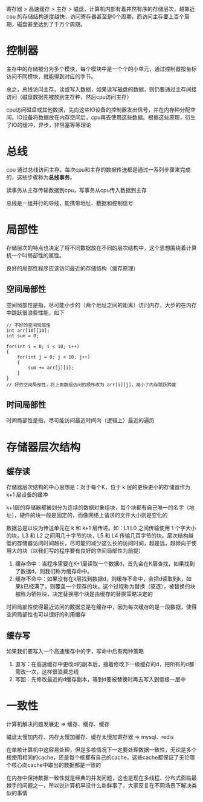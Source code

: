 寄存器 > 高速缓存 > 主存 > 磁盘，计算机内部有着井然有序的存储层次，越靠近 cpu 的存储结构速度越快，访问寄存器甚至是0个周期，而访问主存要上百个周期，磁盘甚至达到了千万个周期。

# 控制器
主存中的存储被分为多个模块，每个模块中是一个个的小单元，通过控制器按坐标访问不同模块，就能得到对应的字节。

总之，总线访问主存，读或写入数据，如果读写磁盘的数据，则仍要通过主存间接访问（磁盘数据先被放到主存种，然后cpu访问主存）

cpu访问磁盘或其他数据，先向这些IO设备的控制器发出信号，并在内存种分配空间，IO设备将数据放在内存空间后，cpu再去使用这些数据。根据这些原理，衍生了IO的缓冲，异步，非阻塞等等理论

# 总线
cpu 通过总线访问主存，每次cpu和主存的数据传送都是通过一系列步骤来完成的，这些步骤称为**总线事务**。

读事务从主存传输数据到cpu，写事务从cpu传入数据到主存

总线是一组并行的导线，能携带地址、数据和控制信号

# 局部性
存储层次的特点也决定了将不同数据放在不同的层次结构中，这个思想围绕着计算机一个叫局部性的属性。

良好的局部性程序应该访问最近的存储结构（缓存原理）

## 空间局部性
空间局部性是指，尽可能小步的（两个地址之间的距离）访问内存，大步的在内存中跳跃很浪费性能，如下
```
// 不好的空间局部性
int arr[10][10];
int sum = 0;

for(int i = 0; i < 10; i++)
{
    for(int j = 0; j < 10; j++)
    {
        sum += arr[j][i];
    }
}
// 好的空间局部性，将上面数组访问的顺序改为 arr[i][j]，减小了内存跳跃跨度
```
## 时间局部性
时间局部性是指，尽可能访问最近时间内（逻辑上）最近的遍历

# 存储器层次结构

## 缓存读
存储器层次结构的中心思想是：对于每个K，位于 k 层的更快更小的存储器作为 k+1 层设备的缓冲

k+1层的存储器都被划分为连续的数据对象组块，每个块都有自己唯一的名字（地址），硬件的块一般是固定的，而像网络上请求的文件大小则是变化的

数据总是以块为传送单元在 k 和 k+1 层传递。如：L1 L0 之间传输使用 1 个字大小的块，L3 和 L2 之间用几十字节的块，L5 和 L4 传输几百字节的块。层次结构越低的存储器访问时间越长，尽可能的减少这么长的访问时间，越是远，越倾向于使用大的块（以我们写的程序要有良好的空间局部性为前提）

1. 缓存命中：当程序需要在K+1层读取一个数据d，首先会在K层查找，如果找到了数据d，则我们称为缓存命中。
2. 缓存不命中：如果没有在k层找到数据d，则缓存不命中，会把d读取到k，如果k已经满了，则覆盖一个现存的块。这个过程称为替换（驱逐），被替换的块被称为牺牲块，决定替换哪个块是由缓存的替换策略决定的

时间局部性使得最近访问的数据总是在缓存中，因为每次缓存的是一段数据，使得空间局部性也可以很好的利用缓存

## 缓存写
如果我们要写入一个高速缓存中的字，写命中后有两种策略

1. 直写：在高速缓存中更改d的副本后，接着修改下一级缓存的d，把所有的d都需改一次，这样很浪费总线
2. 写回：先修改最近的d缓存副本，等到d要被替换时再去写入到低级一层中


# 一致性
计算机解决问题发展史 => 缓存、缓存、缓存

磁盘太慢加内存、内存太慢加缓存、缓存太慢加寄存器 => mysql、redis

在单核计算机中这容易处理，但是多核情况下一定要处理数据一致性，无论是多个核使用相同的cache，还是每个核都有自己的cache，这些cache都保证了无论哪个核心向cache中取出的数据都是一致的

在内存中保持数据一致性就是经典的并发问题，这也是现在多线程、分布式面临最棘手的问题之一，所以说计算机早没什么新鲜事了，大家反复在不同场景下解决类似的事情